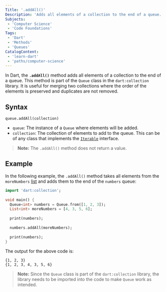 ```yaml
---
Title: '.addAll()'
Description: 'Adds all elements of a collection to the end of a queue.'
Subjects:
 - 'Computer Science'
 - 'Code Foundations'
Tags:
 - 'Dart'
 - 'Methods'
 - 'Queues'
CatalogContent:
 - 'learn-dart'
 - 'paths/computer-science'
---
```

 
In Dart, the **`.addAll()`** method adds all elements of a collection to the end of a queue. This method is part of the `Queue` class in the `dart:collection` library. It is useful for merging two collections where the order of the elements is preserved and duplicates are not removed.
 
## Syntax
 
```pseudo
queue.addAll(collection)
```
 
- `queue`: The instance of a `Queue` where elements will be added.
- `collection`: The collection of elements to add to the queue. This can be of any class that implements the [`Iterable`](https://www.codecademy.com/resources/docs/dart/iterable) interface.

> **Note:** The `.addAll()` method does not return a value.
 
## Example
 
In the following example, the `.addAll()` method takes all elements from the `moreNumbers` [list](https://www.codecademy.com/resources/docs/dart/list) and adds them to the end of the `numbers` queue:
 
```dart
import 'dart:collection';
 
void main() {
  Queue<int> numbers = Queue.from([1, 2, 3]);
  List<int> moreNumbers = [4, 3, 5, 6];
  
  print(numbers);
  
  numbers.addAll(moreNumbers);
  
  print(numbers);
}
```

The output for the above code is:

```shell
{1, 2, 3}
{1, 2, 3, 4, 3, 5, 6}
```

> **Note:** Since the `Queue` class is part of the `dart:collection` library, the library needs to be imported into the code to make `Queue` work as intended.
